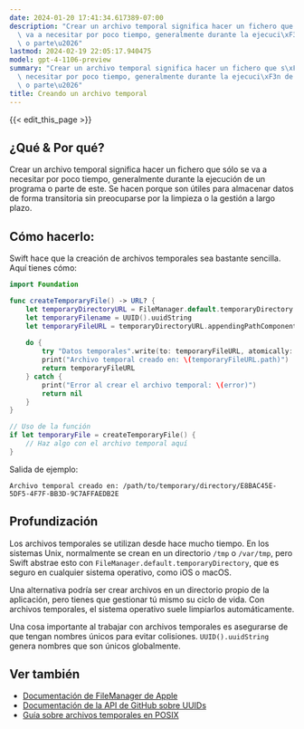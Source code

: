```yaml
---
date: 2024-01-20 17:41:34.617389-07:00
description: "Crear un archivo temporal significa hacer un fichero que s\xF3lo se\
  \ va a necesitar por poco tiempo, generalmente durante la ejecuci\xF3n de un programa\
  \ o parte\u2026"
lastmod: 2024-02-19 22:05:17.940475
model: gpt-4-1106-preview
summary: "Crear un archivo temporal significa hacer un fichero que s\xF3lo se va a\
  \ necesitar por poco tiempo, generalmente durante la ejecuci\xF3n de un programa\
  \ o parte\u2026"
title: Creando un archivo temporal
---
```


{{< edit_this_page >}}

## ¿Qué & Por qué?
Crear un archivo temporal significa hacer un fichero que sólo se va a necesitar por poco tiempo, generalmente durante la ejecución de un programa o parte de este. Se hacen porque son útiles para almacenar datos de forma transitoria sin preocuparse por la limpieza o la gestión a largo plazo.

## Cómo hacerlo:
Swift hace que la creación de archivos temporales sea bastante sencilla. Aquí tienes cómo:

```Swift
import Foundation

func createTemporaryFile() -> URL? {
    let temporaryDirectoryURL = FileManager.default.temporaryDirectory
    let temporaryFilename = UUID().uuidString
    let temporaryFileURL = temporaryDirectoryURL.appendingPathComponent(temporaryFilename)
    
    do {
        try "Datos temporales".write(to: temporaryFileURL, atomically: true, encoding: .utf8)
        print("Archivo temporal creado en: \(temporaryFileURL.path)")
        return temporaryFileURL
    } catch {
        print("Error al crear el archivo temporal: \(error)")
        return nil
    }
}

// Uso de la función
if let temporaryFile = createTemporaryFile() {
    // Haz algo con el archivo temporal aquí
}
```

Salida de ejemplo:
```
Archivo temporal creado en: /path/to/temporary/directory/E8BAC45E-5DF5-4F7F-BB3D-9C7AFFAEDB2E
```

## Profundización
Los archivos temporales se utilizan desde hace mucho tiempo. En los sistemas Unix, normalmente se crean en un directorio `/tmp` o `/var/tmp`, pero Swift abstrae esto con `FileManager.default.temporaryDirectory`, que es seguro en cualquier sistema operativo, como iOS o macOS.

Una alternativa podría ser crear archivos en un directorio propio de la aplicación, pero tienes que gestionar tú mismo su ciclo de vida. Con archivos temporales, el sistema operativo suele limpiarlos automáticamente.

Una cosa importante al trabajar con archivos temporales es asegurarse de que tengan nombres únicos para evitar colisiones. `UUID().uuidString` genera nombres que son únicos globalmente.

## Ver también

- [Documentación de FileManager de Apple](https://developer.apple.com/documentation/foundation/filemanager)
- [Documentación de la API de GitHub sobre UUIDs](https://developer.apple.com/documentation/foundation/uuid)
- [Guía sobre archivos temporales en POSIX](https://pubs.opengroup.org/onlinepubs/9699919799/basedefs/V1_chap10.html)
